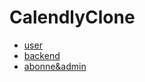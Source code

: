# CalendlyClone

- [user](https://calendlyclone-chi.vercel.app)
- [backend](https://calendlyclone-back.vercel.app)
- [abonne&admin](https://calendlyclone-high.vercel.app)
